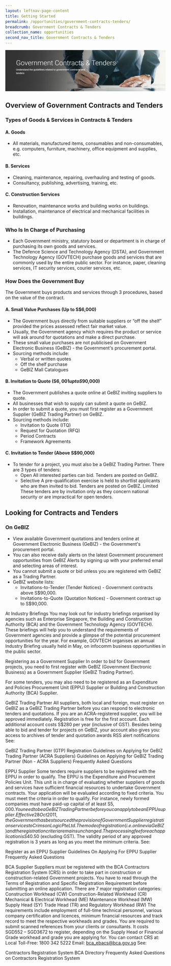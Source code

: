 ```yaml
---
layout: leftnav-page-content
title: Getting Started
permalink: /opportunities/government-contracts-tenders/
breadcrumb: Government Contracts & Tenders
collection_name: opportunities
second_nav_title: Government Contracts & Tenders
---
```


![Govt Contract & Tenders](/images/programmes/products-and-services/govt-contracts&tenders.jpg)

## Overview of Government Contracts and Tenders

### Types of Goods & Services in Contracts & Tenders

#### A. Goods

* All materials, manufactured items, consumables and non-consumables, e.g. computers, furniture, machinery, office equipment and supplies, etc.

#### B. Services

* Cleaning, maintenance, repairing, overhauling and testing of goods.
* Consultancy, publishing, advertising, training, etc.

#### C. Construction Services

* Renovation, maintenance works and building works on buildings.
* Installation, maintenance of electrical and mechanical facilities in buildings.

### Who Is In Charge of Purchasing

* Each Government ministry, statutory board or department is in charge of purchasing its own goods and services.
* The Defence Science and Technology Agency (DSTA), and Government Technology Agency (GOVTECH) purchase goods and services that are commonly used by the entire public sector. For instance, paper, cleaning services, IT security services, courier services, etc.

### How Does the Government Buy
The Government buys products and services through 3 procedures, based on the value of the contract.

#### A. Small Value Purchases (Up to S$6,000)
* The Government buys directly from suitable suppliers or “off the shelf” provided the prices assessed reflect fair market value.
* Usually, the Government agency which requires the product or service will ask around for quotations and make a direct purchase.
* These small value purchases are not publicised on Government Electronic Business (GeBIZ) - the Government's procurement portal.
* Sourcing methods include:
  + Verbal or written quotes
  + Off the shelf purchase
  + GeBIZ Mall Catalogues

#### B. Invitation to Quote (S$6,001 up to S$90,000)

* The Government publishes a quote online at GeBIZ inviting suppliers to quote.
* All businesses that wish to supply can submit a quote on GeBIZ.
* In order to submit a quote, you must first register as a Government Supplier (GeBIZ Trading Partner) on GeBIZ.
* Sourcing methods include:
  + Invitation to Quote (ITQ)
  + Request for Quotation (RFQ)
  + Period Contracts
  + Framework Agreements

#### C. Invitation to Tender (Above S$90,000)

* To tender for a project, you must also be a GeBIZ Trading Partner. There are 3 types of tenders:
  + Open
  All interested parties can bid. Tenders are posted on GeBIZ.
  + Selective
  A pre-qualification exercise is held to shortlist applicants who are then invited to bid. Tenders are posted on GeBIZ.
Limited
These tenders are by invitation only as they concern national security or are impractical for open tenders.

## Looking for Contracts and Tenders

### On GeBIZ

* View available Government quotations and tenders online at Government Electronic Business (GeBIZ) - the Government's procurement portal.
* You can also receive daily alerts on the latest Government procurement opportunities from GeBIZ Alerts by signing up with your preferred email and selecting areas of interest.
* You cannot submit a quote or bid unless you are registered with GeBIZ as a Trading Partner.
* GeBIZ website lists:
  + Invitations-to-Tender (Tender Notices) - Government contracts above S$90,000.
  + Invitations-to-Quote (Quotation Notices) - Government contract up to S$90,000.


At Industry Briefings
You may look out for industry briefings organised by agencies such as Enterprise Singapore, the Building and Construction Authority (BCA) and the Government Technology Agency (GOVTECH).
These briefings will help you to understand the requirements of Government agencies and provide a glimpse of the potential procurement opportunities for the year.
For example, GOVTECH organises an annual Industry Briefing usually held in May, on infocomm business opportunities in the public sector.

Registering as a Government Supplier
In order to bid for Government projects, you need to first register with GeBIZ (Government Electronic Business) as a Government Supplier (GeBIZ Trading Partner).

For some tenders, you may also need to be registered as an Expenditure and Policies Procurement Unit (EPPU) Supplier or Building and Construction Authority (BCA) Supplier.



GeBIZ Trading Partner
All suppliers, both local and foreign, must register on GeBIZ as a GeBIZ Trading Partner before you can respond to electronic tenders and quotations.
If you are an ACRA-registered supplier, you will be approved immediately.
Registration is free for the first account. Each additional account costs S$280 per year (inclusive of GST).
Besides being able to bid and tender for projects on GeBIZ, your account also gives you:
access to archives of tender and quotation awards
RSS alert notifications
See:

GeBIZ Trading Partner (GTP) Registration
Guidelines on Applying for GeBIZ Trading Partner (ACRA Suppliers)
Guidelines on Applying for GeBIZ Trading Partner (Non - ACRA Suppliers)
Frequently Asked Questions


EPPU Supplier
Some tenders require suppliers to be registered with the EPPU in order to qualify.
The EPPU is the Expenditure and Procurement Policies Unit. This unit is in charge of evaluating whether suppliers of goods and services have sufficient financial resources to undertake Government contracts.
Your application will be evaluated according to fixed criteria. You must meet the criteria in order to qualify. For instance, newly formed companies must have paid-up capital of at least S$5,000.
You need to be a GeBIZ Trading Partner before you can apply to be an EPPU supplier.
Effective 28 Oct 2011, the Government has best sourced the provision of Government Supplier registration services to CrimsonLogic Pte Ltd. The mode of registration (i.e. online via GeBIZ) and the registration criteria remains unchanged.
The processing fee for each application is S$40.50 (excluding GST).
The validity period of any approved registration is 3 years as long as you meet the minimum criteria.
See:

Register as an EPPU Supplier
Guidelines On Applying For EPPU Supplier
Frequently Asked Questions


BCA Supplier
Suppliers must be registered with the BCA Contractors Registration System (CRS) in order to take part in construction or construction-related Government projects.
You have to read through the Terms of Registration and Specific Registration Requirement before submitting an online application.
There are 7 major registration categories:
Construction Workhead (CW)
Construction-Related Workhead (CR)
Mechanical & Electrical Workhead (ME)
Maintenance Workhead (MW)
Supply Head (SY)
Trade Head (TR) and
Regulatory Workhead (RW)
The requirements include employment of full-time technical personnel, various company certification and licences, minimum financial resources and track record to meet the respective workheads and grades.
You are required to submit scanned references from your clients or consultants.
It costs SGD552 – SGD3672 to register, depending on the Supply Head or Financial Grade workhead and grade you are applying for.
You can contact CRS at:
Local Toll-Free: 1800 342 5222
Email: bca_ebacs@bca.gov.sg
See:

Contractors Registration System
BCA Directory
Frequently Asked Questions on Contractors Registration System
